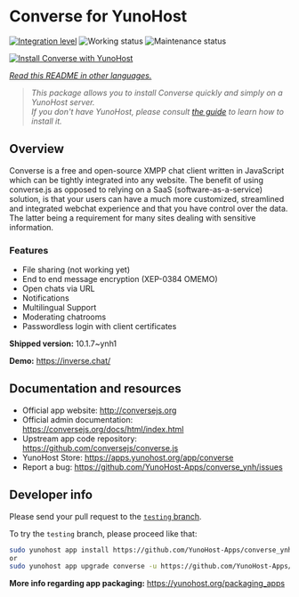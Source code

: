 <!--
N.B.: This README was automatically generated by <https://github.com/YunoHost/apps/tree/master/tools/readme_generator>
It shall NOT be edited by hand.
-->

# Converse for YunoHost

[![Integration level](https://dash.yunohost.org/integration/converse.svg)](https://dash.yunohost.org/appci/app/converse) ![Working status](https://ci-apps.yunohost.org/ci/badges/converse.status.svg) ![Maintenance status](https://ci-apps.yunohost.org/ci/badges/converse.maintain.svg)

[![Install Converse with YunoHost](https://install-app.yunohost.org/install-with-yunohost.svg)](https://install-app.yunohost.org/?app=converse)

*[Read this README in other languages.](./ALL_README.md)*

> *This package allows you to install Converse quickly and simply on a YunoHost server.*  
> *If you don't have YunoHost, please consult [the guide](https://yunohost.org/install) to learn how to install it.*

## Overview

Converse is a free and open-source XMPP chat client written in JavaScript which can be tightly integrated into any website.
The benefit of using converse.js as opposed to relying on a SaaS (software-as-a-service) solution, is that your users can have a much more customized, streamlined and integrated webchat experience and that you have control over the data. The latter being a requirement for many sites dealing with sensitive information.

### Features

- File sharing (not working yet) 
- End to end message encryption (XEP-0384 OMEMO)
- Open chats via URL
- Notifications
- Multilingual Support
- Moderating chatrooms
- Passwordless login with client certificates


**Shipped version:** 10.1.7~ynh1

**Demo:** <https://inverse.chat/>
## Documentation and resources

- Official app website: <http://conversejs.org>
- Official admin documentation: <https://conversejs.org/docs/html/index.html>
- Upstream app code repository: <https://github.com/conversejs/converse.js>
- YunoHost Store: <https://apps.yunohost.org/app/converse>
- Report a bug: <https://github.com/YunoHost-Apps/converse_ynh/issues>

## Developer info

Please send your pull request to the [`testing` branch](https://github.com/YunoHost-Apps/converse_ynh/tree/testing).

To try the `testing` branch, please proceed like that:

```bash
sudo yunohost app install https://github.com/YunoHost-Apps/converse_ynh/tree/testing --debug
or
sudo yunohost app upgrade converse -u https://github.com/YunoHost-Apps/converse_ynh/tree/testing --debug
```

**More info regarding app packaging:** <https://yunohost.org/packaging_apps>
